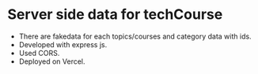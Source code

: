 # Server side data for techCourse

- There are fakedata for each topics/courses and category data with ids.
- Developed with express js.
- Used CORS.
- Deployed on Vercel.
